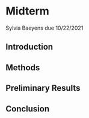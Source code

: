 Midterm
================
Sylvia Baeyens
due 10/22/2021

## Introduction

## Methods

## Preliminary Results

## Conclusion
